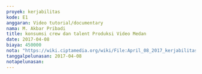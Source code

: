 ```yaml
---
proyek: kerjabilitas
kode: E1
anggaran: Video tutorial/documentary
nama: M. Akbar Pribadi
title: konsumsi crew dan talent Produksi Video Medan
date: 2017-04-08
biaya: 450000
nota: "https://wiki.ciptamedia.org/wiki/File:April_08_2017_kerjabilitas_E1_nasi_kotak_akbar.jpg"
tanggalpelunasan: 2017-04-08
notapelunasan:
---
```


